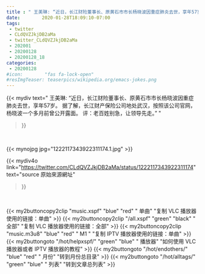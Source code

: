 ```yaml
---
title : " 王美琳: “近日，长江财险董事长、原黄石市市长杨晓波因重症肺炎去世，享年57岁。&#10;据了解，长江财产保险公司地处武汉，按照该公司官网，杨晓波一个多月前曾公开露面。&#10;评：老百姓别急，让领导先走。”  "
date:        2020-01-28T18:09:10-07:00
tags:
 - twitter
 - CLdQVZJkjDB2aMa
 - twitter_CLdQVZJkjDB2aMa
 - 202001
 - 20200128
 - 20200128_18
categories:
 - 20200128
#icon:        "fas fa-lock-open"
#resImgTeaser: teaserpics/wikipedia.org/emacs-jokes.png
---
```


{{< mydiv text=" 王美琳: “近日，长江财险董事长、原黄石市市长杨晓波因重症肺炎去世，享年57岁。&#10;据了解，长江财产保险公司地处武汉，按照该公司官网，杨晓波一个多月前曾公开露面。&#10;评：老百姓别急，让领导先走。”  "
>}}
<br>


 {{< mynojpg jpg="1222117343922311174.1.jpg" >}}<br> 



{{< mydiv4o link="https://twitter.com/CLdQVZJkjDB2aMa/status/1222117343922311174"
text="source 原始來源網址"
>}}


<br>

{{< my2buttoncopy2clip "music.xspf"        "blue"   "red"    " 单曲"  "复制 VLC 播放器使用的链接：单曲" >}} {{< my2buttoncopy2clip "/all.xspf"         "green"  "black"  " 全部"  "复制 VLC 播放器使用的链接：全部" >}} {{< my2buttoncopy2clip "music.m3u8"        "blue"   "red"    " M1 "    "复制 IPTV 播放器使用的链接：单曲" >}} {{< my2buttongoto      "/hot/helpxspf/"    "green"  "blue"   " 播放器" "如何使用 VLC 播放器或者 IPTV 播放器的教程" >}} {{< my2buttongoto      "/hot/endothers/"   "blue"   "red"    " 月份"   "转到月份总目录" >}} {{< my2buttongoto      "/hot/alltags/"     "green"  "blue"   " 列表"   "转到文章总列表" >}} 
